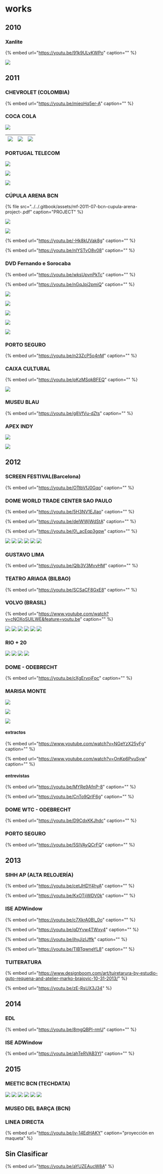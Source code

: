 # works

## 2010

### Xanlite

{% embed url="https://youtu.be/91k9ULvKWPo" caption="" %}

![](../../.gitbook/assets/mf-2010-06-fr-xanlite.jpg)

## 2011

### CHEVROLET \(COLOMBIA\)

{% embed url="https://youtu.be/mieoHq5er-A" caption="" %}

### COCA COLA

![](../../.gitbook/assets/mf-2011-xx-br-cocacola-chevrolet-hall-02.jpeg)

| ![](../../.gitbook/assets/mf-2011-xx-br-cocacola-chevrolet-hall-01.jpeg) | ![](../../.gitbook/assets/mf-2011-xx-br-cocacola-chevrolet-hall-04.jpeg) | ![](../../.gitbook/assets/mf-2011-xx-br-cocacola-chevrolet-hall-03.jpeg) |
| :--- | :--- | :--- |


### PORTUGAL TELECOM

![](../../.gitbook/assets/mf-2010-11-br-portugal-telecom-premio-literatura-02.jpg)

![](../../.gitbook/assets/mf-2010-11-br-portugal-telecom-premio-literatura-03.jpeg)

![](../../.gitbook/assets/mf-2010-11-br-portugal-telecom-premio-literatura-01.jpeg)

### CÚPULA ARENA BCN

{% file src="../../.gitbook/assets/mf-2011-07-bcn-cupula-arena-project-.pdf" caption="PROJECT" %}

![](../../.gitbook/assets/mf-2011-07-bcn-cupula-arena-1-.jpg)

![](../../.gitbook/assets/mf-2011-07-bcn-cupula-arena-5-.jpg)

{% embed url="https://youtu.be/-Hk8kUVak8g" caption="" %}

{% embed url="https://youtu.be/nIYSTvO8v08" caption="" %}

### DVD Fernando e Sorocaba

{% embed url="https://youtu.be/wksUpvnPkTc" caption="" %}

{% embed url="https://youtu.be/nGqJpj2pmiQ" caption="" %}

![](../../.gitbook/assets/mf-2011-10-br-dvd-fernando-e-sorocaba-01.jpeg)

![](../../.gitbook/assets/mf-2011-10-br-dvd-fernando-e-sorocaba-02.jpg)

![](../../.gitbook/assets/mf-2011-10-br-dvd-fernando-e-sorocaba-3-.jpg)

![](../../.gitbook/assets/mf-2011-10-br-dvd-fernando-e-sorocaba-4-.jpg)

![](../../.gitbook/assets/mf-2011-10-br-dvd-fernando-e-sorocaba-5-.jpg)

### PORTO SEGURO

{% embed url="https://youtu.be/n23ZcP5o4nM" caption="" %}

### CAIXA CULTURAL

{% embed url="https://youtu.be/pKzMSqkBFEQ" caption="" %}

![](../../.gitbook/assets/mf-2011-12-br-caixa-cultural-mapping-01.jpeg)

### MUSEU BLAU

{% embed url="https://youtu.be/g8VfVu-dZts" caption="" %}

### APEX INDY

![](../../.gitbook/assets/mf-2011-12-apex-findy-2-.jpg)

![](../../.gitbook/assets/mf-2011-12-apex-findy-1-.jpg)

## 2012

### SCREEN FESTIVAL\(Barcelona\)

{% embed url="https://youtu.be/OTtbVfJ0Gqo" caption="" %}

### DOME WORLD TRADE CENTER SAO PAULO

{% embed url="https://youtu.be/5H3NV1EJIao" caption="" %}

{% embed url="https://youtu.be/delWWjWdStA" caption="" %}

{% embed url="https://youtu.be/0\_acEqp3gqw" caption="" %}

![](../../.gitbook/assets/mf-2012-03-br-dome-world-trade-center-01.jpeg) ![](../../.gitbook/assets/mf-2012-03-br-dome-world-trade-center-02.jpeg) ![](../../.gitbook/assets/mf-2012-03-br-dome-world-trade-center-03.jpeg) ![](../../.gitbook/assets/mf-2012-03-br-dome-world-trade-center-04.jpeg) ![](../../.gitbook/assets/mf-2012-03-br-dome-world-trade-center-05.jpeg) ![](../../.gitbook/assets/mf-2012-03-br-dome-world-trade-center-06.jpeg)

### GUSTAVO LIMA

{% embed url="https://youtu.be/Qlb3V3MvvHM" caption="" %}

### TEATRO ARIAGA \(BILBAO\)

{% embed url="https://youtu.be/SCSaCF8GxE8" caption="" %}

### VOLVO \(BRASIL\)

{% embed url="https://www.youtube.com/watch?v=cNOXoSUILWE&feature=youtu.be" caption="" %}

![](../../.gitbook/assets/mf-2012-06-br-volvo-01.jpg) ![](../../.gitbook/assets/mf-2012-06-br-volvo-02.jpg) ![](../../.gitbook/assets/mf-2012-06-br-volvo-03.jpg) ![](../../.gitbook/assets/mf-2012-06-br-volvo-04.jpg) ![](../../.gitbook/assets/mf-2012-06-br-volvo-05.jpg) ![](../../.gitbook/assets/mf-2012-06-br-volvo-06.jpg)

### RIO + 20

![](../../.gitbook/assets/mf-2012-xx-br-rio-+-20-02.jpg) ![](../../.gitbook/assets/mf-2012-xx-br-rio-+-20-04.jpg) ![](../../.gitbook/assets/mf-2012-xx-br-rio-+-20-05.jpg) ![](../../.gitbook/assets/mf-2012-xx-br-rio-+-20-06.jpg)

### DOME - ODEBRECHT

{% embed url="https://youtu.be/cXgErvojFpc" caption="" %}

### MARISA MONTE

![](../../.gitbook/assets/mf-2012-10-marisa-monte-01.jpeg)

![](../../.gitbook/assets/mf-2012-10-marisa-monte-03.jpeg)

![](../../.gitbook/assets/mf-2012-10-marisa-monte-02.png)

#### extractos

{% embed url="https://www.youtube.com/watch?v=NGeYzX25yFg" caption="" %}

{% embed url="https://www.youtube.com/watch?v=OnKp6PvuSyw" caption="" %}

#### entrevistas

{% embed url="https://youtu.be/MYRe9AfnP-8" caption="" %}

{% embed url="https://youtu.be/CnTo9QrIF6g" caption="" %}

### DOME WTC - ODEBRECHT

{% embed url="https://youtu.be/D9CdxKKJhdc" caption="" %}

### PORTO SEGURO

{% embed url="https://youtu.be/5SlVAyQCrFQ" caption="" %}

## 2013

### SIHH AP \(ALTA RELOJERÍA\)

{% embed url="https://youtu.be/cetJHDY4hyA" caption="" %}

{% embed url="https://youtu.be/KxOTjiWDV0k" caption="" %}

### ISE ADWindow

{% embed url="https://youtu.be/c7XkrA0B\_0o" caption="" %}

{% embed url="https://youtu.be/qDYvw4TWxy4" caption="" %}

{% embed url="https://youtu.be/jhyJizIJffk" caption="" %}

{% embed url="https://youtu.be/TIBTqwneYL8" caption="" %}

### TUITERATURA

{% embed url="https://www.designboom.com/art/tuiretarura-by-estudio-guto-requena-and-atelier-marko-brajovic-10-31-2013/" %}

{% embed url="https://youtu.be/zE-RsUX3J34" %}



## 2014

### EDL

{% embed url="https://youtu.be/8mgQBPl-rmU" caption="" %}

### ISE ADWindow

{% embed url="https://youtu.be/ahTeRVAB3YI" caption="" %}

## 2015

### MEETIC BCN \(TECHDATA\)

![](../../.gitbook/assets/mf-2015-05-bcn-meetic-lego-1-.jpg) ![](../../.gitbook/assets/mf-2015-05-bcn-meetic-lego-2-.jpg) ![](../../.gitbook/assets/mf-2015-05-bcn-meetic-lego-3-.jpg) ![](../../.gitbook/assets/mf-2015-05-bcn-meetic-lego-4-.jpg) ![](../../.gitbook/assets/mf-2015-05-bcn-meetic-lego-5-.jpg) ![](../../.gitbook/assets/mf-2015-05-bcn-meetic-lego-6-.jpg)

### MUSEO DEL BARÇA \(BCN\)



### LINEA DIRECTA

{% embed url="https://youtu.be/jv-14EdHAKY" caption="proyección en maqueta" %}

## Sin Clasificar

{% embed url="https://youtu.be/aYUZEAucW8A" %}



